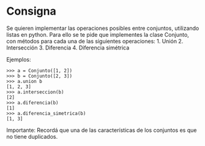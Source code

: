 # Consigna
Se quieren implementar las operaciones posibles entre conjuntos, utilizando listas en python. Para ello se te pide que implementes la clase Conjunto, con métodos para cada una de las siguientes operaciones:
    1. Unión
    2. Intersección
    3. Diferencia
    4. Diferencia simétrica

Ejemplos:

```
>>> a = Conjunto([1, 2])
>>> b = Conjunto([2, 3])
>>> a.union b
[1, 2, 3]
>>> a.interseccion(b)
[2]
>>> a.diferencia(b)
[1]
>>> a.diferencia_simetrica(b)
[1, 3]
```

Importante: Recordá que una de las características de los conjuntos es que no tiene duplicados.